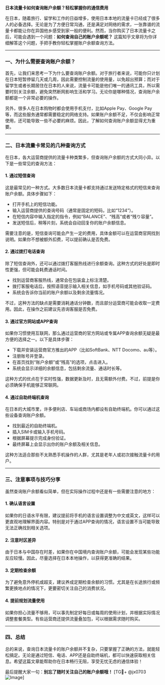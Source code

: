 **日本流量卡如何查询账户余额？轻松掌握你的通信费用**

在日本，随着旅行、留学和工作的日益增多，使用日本本地的流量卡已经成了很多人的必备选择。无论是为了方便日常沟通，还是满足对网络的需求，一张靠谱的流量卡都能让你在异国他乡感受到家一般的便利。然而，当你购买了日本流量卡之后，可能会遇到一个问题：**如何查询自己的账户余额呢？** 这篇知乎文章将为你详细解答这个问题，手把手教你轻松掌握账户余额查询方法。

---

### 一、为什么需要查询账户余额？

首先，让我们来思考一下为什么要查询账户余额。对于旅行者来说，可能你只计划在日本短暂停留几天或几周，因此需要控制流量的使用量，以免超出预算；而对于留学生或者长期居住在日本的人来说，流量卡可能是他们唯一的通讯工具，所以需要时刻关注余额，避免突然断网影响生活和学习。无论你是哪种情况，查询账户余额都是一个非常必要的操作。

另外，很多人在日本购物时都会使用手机支付，比如Apple Pay、Google Pay等，而这些服务通常都需要稳定的网络支持。如果账户余额不足，不仅会影响正常使用，还可能导致一些不必要的麻烦。因此，了解如何查询账户余额显得尤为重要。

---

### 二、日本流量卡常见的几种查询方式

在日本，各大运营商提供的流量卡种类繁多，但查询账户余额的方式大同小异。以下是一些常见的查询方法：

#### 1. **通过短信查询**
这是最常见的一种方式。大多数日本流量卡都支持通过发送特定格式的短信来查询账户余额。具体步骤如下：

- 打开手机上的短信功能。
- 输入运营商提供的查询号码（通常是固定的短码，比如“1234”）。
- 在短信内容中输入指定的指令，例如“BALANCE”、“残高”或者“残り容量”。
- 发送短信后，稍等片刻，系统会自动回复你的账户余额信息。

需要注意的是，短信查询可能会产生一定的费用，具体金额可以在运营商官网找到说明。如果你不想被额外扣费，可以提前确认是否免费。

#### 2. **通过拨打电话查询**
除了短信查询外，还可以通过拨打客服热线进行余额查询。这种方式的好处是即时性更强，但可能会耗费通话时间。

- 找到运营商客服热线，通常会在包装盒上标注清楚。
- 拨打客服电话后，按照语音提示输入相关信息，如手机号码或其他验证码。
- 系统会告诉你当前的账户余额以及剩余流量情况。

不过，这种方法的缺点是需要消耗通话分钟数，而且部分运营商可能会收取一定费用。因此，在操作之前建议先咨询客服是否免费。

#### 3. **通过官方网站或APP查询**
如果你习惯使用互联网，那么通过运营商的官方网站或专属APP查询余额无疑是最方便的选择之一。以下是具体步骤：

- 下载并安装运营商官方推出的APP（比如SoftBank、NTT Docomo、au等）。
- 注册账号并登录。
- 在首页找到“账户余额”或“残高”的选项，点击进入。
- 系统会显示详细的余额信息，包括剩余流量、通话时长等。

这种方式的优点在于实时性强，数据更新及时，且无需额外付费。不过，前提是你必须确保手机能够正常联网。

#### 4. **通过自助终端机查询**
在日本的大城市里，许多便利店、车站或商场内都设有自助终端机。你可以通过这些设备查询账户余额。

- 找到最近的自助终端机。
- 插入SIM卡或输入手机号码。
- 根据屏幕提示完成身份验证。
- 最终屏幕上会显示出你的账户余额及相关信息。

这种方法适合那些不太熟悉手机操作的人群，尤其是老年人或初次接触流量卡的用户。

---

### 三、注意事项与技巧分享

虽然查询账户余额看似简单，但在实际操作过程中还是有一些需要注意的地方：

#### 1. **确认语言设置**
如果你的日语水平有限，建议提前将手机的语言设置调整为中文或英文，这样可以更直观地理解界面内容。特别是对于通过APP查询的情况，语言设置不当可能导致无法正确找到相关选项。

#### 2. **注意时区差异**
由于日本与中国存在时差，如果你在中国境内查询账户余额，可能会发现某些功能反应较慢。因此，尽量选择在日本本地操作，以获得更准确的结果。

#### 3. **定期检查余额**
为了避免意外停机或超支，建议养成定期检查余额的习惯。尤其是在长途旅行或频繁更换地点的情况下，更要密切关注自己的消费状况。

#### 4. **提前规划流量使用**
如果你担心流量不够用，可以事先制定好每日或每周的使用计划，并根据实际情况调整套餐类型。有些运营商还提供流量叠加包，可以根据需求随时购买。

---

### 四、总结

总的来说，查询日本流量卡的账户余额并不复杂，只要掌握了正确的方法，就能轻松搞定。无论是通过短信、电话、APP还是自助终端机，都可以快速获取相关信息。希望这篇文章能帮助你在日本畅行无阻，享受无忧无虑的通信体验！

最后提醒大家一句：**别忘了随时关注自己的账户余额哦！** [TG💪+ @jx0703 ![Image](https://github.com/user-attachments/assets/dbca1d08-cadb-493c-b0ec-ad6f7a83f270)]